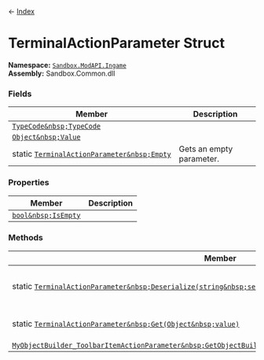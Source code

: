 ← [Index](index)
# TerminalActionParameter Struct
**Namespace:** [`Sandbox.ModAPI.Ingame`](Sandbox.ModAPI.Ingame)  
**Assembly:** Sandbox.Common.dll  
### Fields
|Member|Description|
|---|---|
|[`TypeCode&nbsp;TypeCode`](Sandbox.ModAPI.Ingame.TypeCode)||
|[`Object&nbsp;Value`](Sandbox.ModAPI.Ingame.Value)||
|static&nbsp;[`TerminalActionParameter&nbsp;Empty`](Sandbox.ModAPI.Ingame.Empty)|Gets an empty parameter.|
### Properties
|Member|Description|
|---|---|
|[`bool&nbsp;IsEmpty`](Sandbox.ModAPI.Ingame.IsEmpty)||
### Methods
|Member|Description|
|---|---|
|static&nbsp;[`TerminalActionParameter&nbsp;Deserialize(string&nbsp;serializedValue,&nbsp;TypeCode&nbsp;typeCode)`](Sandbox.ModAPI.Ingame.Deserialize)|Creates a [TerminalActionParameter](Sandbox.ModAPI.Ingame.TerminalActionParameter) from a serialized value in a string and a type code.|
|static&nbsp;[`TerminalActionParameter&nbsp;Get(Object&nbsp;value)`](Sandbox.ModAPI.Ingame.Get)|Creates a [TerminalActionParameter](Sandbox.ModAPI.Ingame.TerminalActionParameter) from the given value.|
|[`MyObjectBuilder_ToolbarItemActionParameter&nbsp;GetObjectBuilder()`](Sandbox.ModAPI.Ingame.GetObjectBuilder)||
